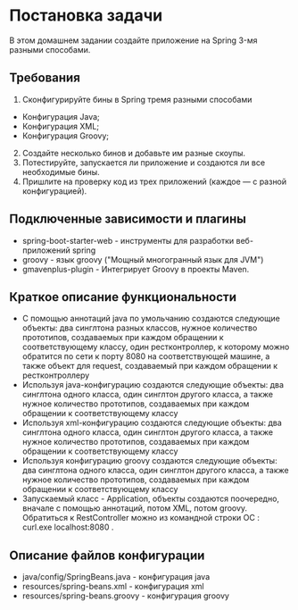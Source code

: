# Постановка задачи
В этом домашнем задании создайте приложение на Spring 3-мя разными способами.

## Требования
1. Сконфигурируйте бины в Spring тремя разными способами

- Конфигурация Java;
- Конфигурация XML;
- Конфигурация Groovy;

2. Создайте несколько бинов и добавьте им разные скоупы.
3. Потестируйте, запускается ли приложение и создаются ли все необходимые бины.
4. Пришлите на проверку код из трех приложений (каждое — с разной конфигурацией).

## Подключенные зависимости и плагины
 - spring-boot-starter-web - инструменты для разработки веб-приложений spring
 - groovy - язык groovy ("Мощный многогранный язык для JVM")
 - gmavenplus-plugin - Интегрирует Groovy в проекты Maven.

## Краткое описание функциональности
- С помощью аннотаций java по умольчанию создаются следующие объекты: два синглтона разных классов, 
нужное количество прототипов, создаваемых при каждом обращении к соответствующему классу,
один рестконтроллер, к которому можно обратится по сети к порту 8080 на соответствующей машине, 
а также объект для request, создаваемый при каждом обращении к рестконтроллеру
- Используя java-конфигурацию создаются следующие объекты: два синглтона одного класса, один синглтон 
другого класса, а также нужное количество прототипов, создаваемых при каждом обращении к соответствующему 
классу
- Используя xml-конфигурацию создаются следующие объекты: два синглтона одного класса, один синглтон 
другого класса, а также нужное количество прототипов, создаваемых при каждом обращении к соответствующему 
классу
- Используя конфигурацию groovy создаются следующие объекты: два синглтона одного класса, один синглтон
другого класса, а также нужное количество прототипов, создаваемых при каждом обращении к соответствующему
классу
- Запускаемый класс - Application, объекты создаются поочередно, вначале с помощью аннотаций, потом XML, 
потом groovy. Обратиться к RestController можно из командной строки ОС : curl.exe localhost:8080 .

## Описание файлов конфигурации
- java/config/SpringBeans.java - конфигурация java
- resources/spring-beans.xml - конфигурация xml
- resources/spring-beans.groovy - конфигурация groovy